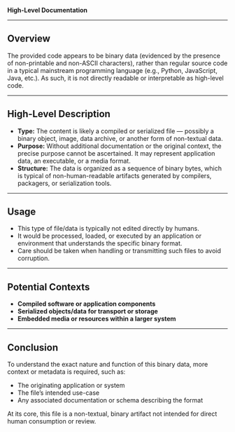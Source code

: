 **High-Level Documentation**

---

## Overview

The provided code appears to be binary data (evidenced by the presence of non-printable and non-ASCII characters), rather than regular source code in a typical mainstream programming language (e.g., Python, JavaScript, Java, etc.). As such, it is not directly readable or interpretable as high-level code.

---

## High-Level Description

- **Type:** The content is likely a compiled or serialized file — possibly a binary object, image, data archive, or another form of non-textual data.
- **Purpose:** Without additional documentation or the original context, the precise purpose cannot be ascertained. It may represent application data, an executable, or a media format.
- **Structure:** The data is organized as a sequence of binary bytes, which is typical of non-human-readable artifacts generated by compilers, packagers, or serialization tools.

---

## Usage

- This type of file/data is typically not edited directly by humans.
- It would be processed, loaded, or executed by an application or environment that understands the specific binary format.
- Care should be taken when handling or transmitting such files to avoid corruption.

---

## Potential Contexts

- **Compiled software or application components**
- **Serialized objects/data for transport or storage**
- **Embedded media or resources within a larger system**

---

## Conclusion

To understand the exact nature and function of this binary data, more context or metadata is required, such as:
- The originating application or system
- The file’s intended use-case
- Any associated documentation or schema describing the format

At its core, this file is a non-textual, binary artifact not intended for direct human consumption or review.